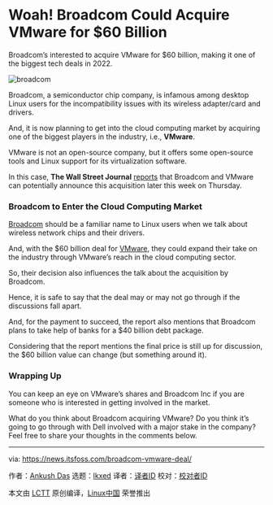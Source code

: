 [#]: subject: "Woah! Broadcom Could Acquire VMware for $60 Billion"
[#]: via: "https://news.itsfoss.com/broadcom-vmware-deal/"
[#]: author: "Ankush Das https://news.itsfoss.com/author/ankush/"
[#]: collector: "lkxed"
[#]: translator: "lkxed"
[#]: reviewer: " "
[#]: publisher: " "
[#]: url: " "

Woah! Broadcom Could Acquire VMware for $60 Billion
======
Broadcom’s interested to acquire VMware for $60 billion, making it one of the biggest tech deals in 2022.

![broadcom][1]

Broadcom, a semiconductor chip company, is infamous among desktop Linux users for the incompatibility issues with its wireless adapter/card and drivers.

And, it is now planning to get into the cloud computing market by acquiring one of the biggest players in the industry, i.e., **VMware**.

VMware is not an open-source company, but it offers some open-source tools and Linux support for its virtualization software.

In this case, **The Wall Street Journal** [reports][2] that Broadcom and VMware can potentially announce this acquisition later this week on Thursday.

### Broadcom to Enter the Cloud Computing Market

[Broadcom][3] should be a familiar name to Linux users when we talk about wireless network chips and their drivers.

And, with the $60 billion deal for [VMware][4], they could expand their take on the industry through VMware’s reach in the cloud computing sector.

So, their decision also influences the talk about the acquisition by Broadcom.

Hence, it is safe to say that the deal may or may not go through if the discussions fall apart.

And, for the payment to succeed, the report also mentions that Broadcom plans to take help of banks for a $40 billion debt package.

Considering that the report mentions the final price is still up for discussion, the $60 billion value can change (but something around it).

### Wrapping Up

You can keep an eye on VMware’s shares and Broadcom Inc if you are someone who is interested in getting involved in the market.

What do you think about Broadcom acquiring VMware? Do you think it’s going to go through with Dell involved with a major stake in the company? Feel free to share your thoughts in the comments below.

--------------------------------------------------------------------------------

via: https://news.itsfoss.com/broadcom-vmware-deal/

作者：[Ankush Das][a]
选题：[lkxed][b]
译者：[译者ID](https://github.com/译者ID)
校对：[校对者ID](https://github.com/校对者ID)

本文由 [LCTT](https://github.com/LCTT/TranslateProject) 原创编译，[Linux中国](https://linux.cn/) 荣誉推出

[a]: https://news.itsfoss.com/author/ankush/
[b]: https://github.com/lkxed
[1]: https://news.itsfoss.com/wp-content/uploads/2022/05/broadcom-vmware-acquisition.jpg
[2]: https://www.wsj.com/articles/broadcom-discussing-paying-around-140-a-share-for-vmware-people-say-11653334946
[3]: https://www.broadcom.com/
[4]: https://www.vmware.com/i
